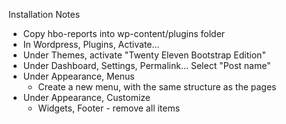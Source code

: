 Installation Notes
   * Copy hbo-reports into wp-content/plugins folder
   * In Wordpress, Plugins, Activate...
   * Under Themes, activate "Twenty Eleven Bootstrap Edition"
   * Under Dashboard, Settings, Permalink... Select "Post name"
   * Under Appearance, Menus
      * Create a new menu, with the same structure as the pages
   * Under Appearance, Customize
       * Widgets, Footer - remove all items 